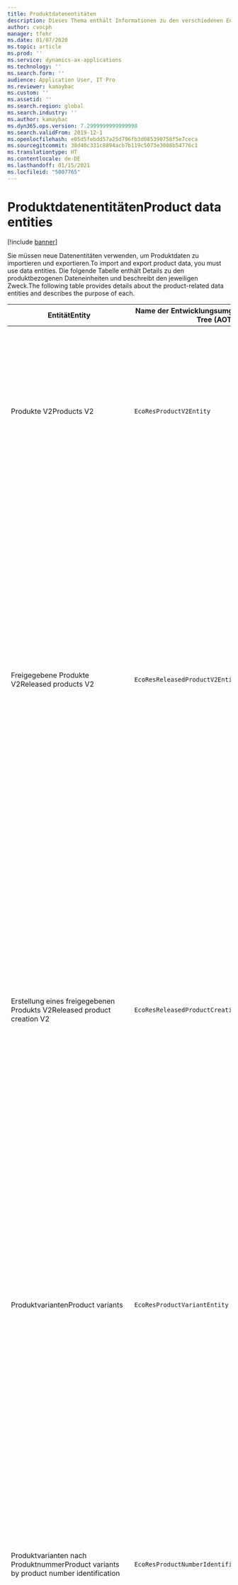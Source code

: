 ```yaml
---
title: Produktdatenentitäten
description: Dieses Thema enthält Informationen zu den verschiedenen Entitäten, die zum Importieren und Exportieren von Produktdaten verwendet werden können.
author: cvocph
manager: tfehr
ms.date: 01/07/2020
ms.topic: article
ms.prod: ''
ms.service: dynamics-ax-applications
ms.technology: ''
ms.search.form: ''
audience: Application User, IT Pro
ms.reviewer: kamaybac
ms.custom: ''
ms.assetid: ''
ms.search.region: global
ms.search.industry: ''
ms.author: kamaybac
ms.dyn365.ops.version: 7.2999999999999998
ms.search.validFrom: 2019-12-1
ms.openlocfilehash: e05d5febdd57a25d796fb3d085390758f5e7ceca
ms.sourcegitcommit: 38d40c331c8894acb7b119c5073e3088b54776c1
ms.translationtype: HT
ms.contentlocale: de-DE
ms.lasthandoff: 01/15/2021
ms.locfileid: "5007765"
---
```

# <a name="product-data-entities"></a><span data-ttu-id="a4ce9-103">Produktdatenentitäten</span><span class="sxs-lookup"><span data-stu-id="a4ce9-103">Product data entities</span></span>

[!include [banner](../includes/banner.md)]

<span data-ttu-id="a4ce9-104">Sie müssen neue Datenentitäten verwenden, um Produktdaten zu importieren und exportieren.</span><span class="sxs-lookup"><span data-stu-id="a4ce9-104">To import and export product data, you must use data entities.</span></span> <span data-ttu-id="a4ce9-105">Die folgende Tabelle enthält Details zu den produktbezogenen Dateneinheiten und beschreibt den jeweiligen Zweck.</span><span class="sxs-lookup"><span data-stu-id="a4ce9-105">The following table provides details about the product-related data entities and describes the purpose of each.</span></span>

| <span data-ttu-id="a4ce9-106">Entität</span><span class="sxs-lookup"><span data-stu-id="a4ce9-106">Entity</span></span> | <span data-ttu-id="a4ce9-107">Name der Entwicklungsumgebung (Typ)</span><span class="sxs-lookup"><span data-stu-id="a4ce9-107">Application Object Tree (AOT) name (type)</span></span> | <span data-ttu-id="a4ce9-108">Notizen</span><span class="sxs-lookup"><span data-stu-id="a4ce9-108">Notes</span></span> |
|--------|-------------------------------------------|-------|
| <span data-ttu-id="a4ce9-109">Produkte V2</span><span class="sxs-lookup"><span data-stu-id="a4ce9-109">Products V2</span></span> | `EcoResProductV2Entity` | <span data-ttu-id="a4ce9-110">Diese Entität wird zum Importieren und Exportieren gemeinsam genutzter Produkte – eindeutig identifizierbare Produkte und Produktmaster – verwendet.</span><span class="sxs-lookup"><span data-stu-id="a4ce9-110">This entity is used to import and export shared products-distinct products and product masters.</span></span> <span data-ttu-id="a4ce9-111">Sie ermöglicht Updates.</span><span class="sxs-lookup"><span data-stu-id="a4ce9-111">It allows for updates.</span></span> <span data-ttu-id="a4ce9-112">Sie unterstützt keine satzbasierten SQL-Vorgänge.</span><span class="sxs-lookup"><span data-stu-id="a4ce9-112">It doesn't support set-based SQL operations.</span></span> <span data-ttu-id="a4ce9-113">Sie ist für Open Data Protocol (OData) aktiviert.</span><span class="sxs-lookup"><span data-stu-id="a4ce9-113">It's enabled for Open Data Protocol (OData).</span></span> |
| <span data-ttu-id="a4ce9-114">Freigegebene Produkte V2</span><span class="sxs-lookup"><span data-stu-id="a4ce9-114">Released products V2</span></span> | `EcoResReleasedProductV2Entity` | <span data-ttu-id="a4ce9-115">Diese Entität wird zum Importieren und Exportieren freigegebener Produkte – eindeutig identifizierbare Produkte und Produktmaster – verwendet.</span><span class="sxs-lookup"><span data-stu-id="a4ce9-115">This entity is used to import and export released products-distinct products and product masters.</span></span> <span data-ttu-id="a4ce9-116">Sie ermöglicht Updates.</span><span class="sxs-lookup"><span data-stu-id="a4ce9-116">It allows for updates.</span></span> <span data-ttu-id="a4ce9-117">Voraussetzung ist, dass das gemeinsam genutzte Produkt bereits erstellt wurde.</span><span class="sxs-lookup"><span data-stu-id="a4ce9-117">It requires that the shared product already be created.</span></span> <span data-ttu-id="a4ce9-118">Wenn ein neues freigegebenes Produkt importiert wird, erfolgt eine Freigabe des freigegebenen Produkts.</span><span class="sxs-lookup"><span data-stu-id="a4ce9-118">When a new released product is imported, a release of the shared product occurs.</span></span> <span data-ttu-id="a4ce9-119">Es gibt auch separate Entitäten, mit denen freigegebene Produktstämme und freigegebene unterschiedliche Varianten importiert und exportiert werden können.</span><span class="sxs-lookup"><span data-stu-id="a4ce9-119">There are also separate entities that can be used to import and export released product masters and released distinct variants.</span></span> <span data-ttu-id="a4ce9-120">Diese Entität unterstützt keine satzbasierten SQL-oder Löschvorgänge.</span><span class="sxs-lookup"><span data-stu-id="a4ce9-120">This entity doesn't support set-based SQL operations or delete operations.</span></span> <span data-ttu-id="a4ce9-121">Sie ist für OData aktiviert.</span><span class="sxs-lookup"><span data-stu-id="a4ce9-121">It's enabled for OData.</span></span> |
| <span data-ttu-id="a4ce9-122">Erstellung eines freigegebenen Produkts V2</span><span class="sxs-lookup"><span data-stu-id="a4ce9-122">Released product creation V2</span></span> | `EcoResReleasedProductCreationV2Entity` | <span data-ttu-id="a4ce9-123">Diese Entität wird verwendet, um gemeinsam genutzte Produkte und freigegebene Produkte in einem Schritt zu importieren.</span><span class="sxs-lookup"><span data-stu-id="a4ce9-123">This entity is used to import shared products and released products in one step.</span></span> <span data-ttu-id="a4ce9-124">Obwohl sie Exporte unterstützt, wird diese Verwendung nicht empfohlen, da der Zweck der Entität die Produkterstellung ist.</span><span class="sxs-lookup"><span data-stu-id="a4ce9-124">Although it supports exports, that use isn't recommended, because the purpose of the entity is product creation.</span></span> <span data-ttu-id="a4ce9-125">Updates werden nicht unterstützt.</span><span class="sxs-lookup"><span data-stu-id="a4ce9-125">It doesn't support updates.</span></span> <span data-ttu-id="a4ce9-126">Sie unterstützt eine begrenzte Anzahl von Feldern (Felder, die im Dialogfeld zur Produkterstellung verfügbar sind).</span><span class="sxs-lookup"><span data-stu-id="a4ce9-126">It supports a limited set of fields (fields that are available in the product creation dialog box).</span></span> <span data-ttu-id="a4ce9-127">Sie unterstützt keine satzbasierten SQL-Vorgänge.</span><span class="sxs-lookup"><span data-stu-id="a4ce9-127">It doesn't support set-based SQL operations.</span></span> <span data-ttu-id="a4ce9-128">Sie wird nicht durch OData verfügbar gemacht.</span><span class="sxs-lookup"><span data-stu-id="a4ce9-128">It isn't exposed through OData.</span></span> |
| <span data-ttu-id="a4ce9-129">Produktvarianten</span><span class="sxs-lookup"><span data-stu-id="a4ce9-129">Product variants</span></span> | `EcoResProductVariantEntity` | <span data-ttu-id="a4ce9-130">Diese Entität wird zum Importieren und Exportieren freigegebener Produktvarianten verwendet.</span><span class="sxs-lookup"><span data-stu-id="a4ce9-130">This entity is used to import and export shared product variants.</span></span> <span data-ttu-id="a4ce9-131">Sie ermöglicht Updates.</span><span class="sxs-lookup"><span data-stu-id="a4ce9-131">It allows for updates.</span></span> <span data-ttu-id="a4ce9-132">Hierfür müssen bereits Dimensionswerte erstellt werden.</span><span class="sxs-lookup"><span data-stu-id="a4ce9-132">It requires that dimension values already be created.</span></span> <span data-ttu-id="a4ce9-133">Der Integrationsschlüssel ist der Produktmaster plus Produktdimensionen.</span><span class="sxs-lookup"><span data-stu-id="a4ce9-133">The integration key is the product master plus product dimensions.</span></span> <span data-ttu-id="a4ce9-134">Diese Entität unterstützt keine satzbasierten SQL-Vorgänge.</span><span class="sxs-lookup"><span data-stu-id="a4ce9-134">This entity doesn't support set-based SQL operations.</span></span> <span data-ttu-id="a4ce9-135">Sie ist für OData aktiviert.</span><span class="sxs-lookup"><span data-stu-id="a4ce9-135">It's enabled for OData.</span></span> <span data-ttu-id="a4ce9-136">Sie unterstützt Löschvorgänge.</span><span class="sxs-lookup"><span data-stu-id="a4ce9-136">It supports delete operations.</span></span> <span data-ttu-id="a4ce9-137">Sie kann nicht durch Hinzufügen neuer Produktdimensionen erweitert werden.</span><span class="sxs-lookup"><span data-stu-id="a4ce9-137">It can't be extended through the addition of new product dimensions.</span></span> |
| <span data-ttu-id="a4ce9-138">Produktvarianten nach Produktnummer</span><span class="sxs-lookup"><span data-stu-id="a4ce9-138">Product variants by product number identification</span></span> | `EcoResProductNumberIdentifiedProductVariantEntity` | <span data-ttu-id="a4ce9-139">Diese Entität wird zum Importieren und Exportieren freigegebener Produktvarianten verwendet.</span><span class="sxs-lookup"><span data-stu-id="a4ce9-139">This entity is used to import and export shared product variants.</span></span> <span data-ttu-id="a4ce9-140">Sie ermöglicht Updates.</span><span class="sxs-lookup"><span data-stu-id="a4ce9-140">It allows for updates.</span></span> <span data-ttu-id="a4ce9-141">Hierfür müssen bereits Dimensionswerte erstellt werden.</span><span class="sxs-lookup"><span data-stu-id="a4ce9-141">It requires that dimension values already be created.</span></span> <span data-ttu-id="a4ce9-142">Der Integrationsschlüssel ist die Produktnummer (während der Integrationsschlüssel für die Entität **Produktvarianten** der Produktmaster plus Produktdimensionen ist).</span><span class="sxs-lookup"><span data-stu-id="a4ce9-142">The integration key is the product number (whereas the integration key for the **Product variants** entity is the product master plus product dimensions).</span></span> |
| <span data-ttu-id="a4ce9-143">Freigegebene Produktvarianten</span><span class="sxs-lookup"><span data-stu-id="a4ce9-143">Released product variants</span></span> | `EcoResReleasedProductVariantEntity` | <span data-ttu-id="a4ce9-144">Diese Entität wird zum Importieren und Exportieren freigegebener Produktvarianten verwendet.</span><span class="sxs-lookup"><span data-stu-id="a4ce9-144">This entity is used to import and export released product variants.</span></span> <span data-ttu-id="a4ce9-145">Sie ermöglicht Updates.</span><span class="sxs-lookup"><span data-stu-id="a4ce9-145">It allows for updates.</span></span> <span data-ttu-id="a4ce9-146">Voraussetzung ist, dass die gemeinsam genutzten Produktvarianten bereits erstellt wurde.</span><span class="sxs-lookup"><span data-stu-id="a4ce9-146">It requires that shared product variants already be created.</span></span> <span data-ttu-id="a4ce9-147">Wenn eine neue freigegebene Produktvariante importiert wird, erfolgt eine Freigabe der Produktvariante.</span><span class="sxs-lookup"><span data-stu-id="a4ce9-147">When a new released product variant is imported, a release of the shared product variant occurs.</span></span> <span data-ttu-id="a4ce9-148">Diese Entität unterstützt keine satzbasierten SQL-Vorgänge.</span><span class="sxs-lookup"><span data-stu-id="a4ce9-148">This entity doesn't support set-based SQL operations.</span></span> <span data-ttu-id="a4ce9-149">Sie ist für OData aktiviert.</span><span class="sxs-lookup"><span data-stu-id="a4ce9-149">It's enabled for OData.</span></span> <span data-ttu-id="a4ce9-150">Obwohl sie Löschvorgänge unterstützt, führt diese Verwendung aufgrund eines Fehlers auf der aktuellen Plattform zur Beschädigung von Daten.</span><span class="sxs-lookup"><span data-stu-id="a4ce9-150">Although it supports delete operations, that use currently causes data corruption because of a bug in the current platform.</span></span> <span data-ttu-id="a4ce9-151">Diese Entität kann nicht durch Hinzufügen neuer Produktdimensionen erweitert werden.</span><span class="sxs-lookup"><span data-stu-id="a4ce9-151">This entity can't be extended through the addition of new product dimensions.</span></span> |
| <span data-ttu-id="a4ce9-152">Freigegebene Produktvarianten nach Produktnummer</span><span class="sxs-lookup"><span data-stu-id="a4ce9-152">Released product variants by product number identification</span></span> | `EcoResProductNumberIdentifiedReleasedProductVariantEntity` | <span data-ttu-id="a4ce9-153">Diese Entität ähnelt der Entität **Freigegebene Produktvarianten**, aber der Integrationsschlüssel ist die Produktnummer und nicht der Produktmaster plus Produktdimensionen.</span><span class="sxs-lookup"><span data-stu-id="a4ce9-153">This entity resembles the **Released product variants** entity, but the integration key is the product number instead of the product master plus product dimensions.</span></span> <span data-ttu-id="a4ce9-154">Sie kann nicht durch Hinzufügen neuer Produktdimensionen erweitert werden.</span><span class="sxs-lookup"><span data-stu-id="a4ce9-154">It can be extended through the addition of new product dimensions.</span></span> |
| <span data-ttu-id="a4ce9-155">Freigegebene Produkte für Verkauf</span><span class="sxs-lookup"><span data-stu-id="a4ce9-155">Sellable released products</span></span> | `EcoResSellableReleasedProductEntity` | <span data-ttu-id="a4ce9-156">Diese Einheit wird verwendet, um nur verkäufliche Produkte zu exportieren.</span><span class="sxs-lookup"><span data-stu-id="a4ce9-156">This entity is used to export only sellable products.</span></span> <span data-ttu-id="a4ce9-157">Verkäufliche Produkte sind Produkte, die die Informationen enthalten, die diese benötigen, damit sie in Aufträgen verwendet werden können.</span><span class="sxs-lookup"><span data-stu-id="a4ce9-157">Sellable products are products that have the information that they require in order to be used in a sales order.</span></span> <span data-ttu-id="a4ce9-158">Die gleichen Regeln gelten, wenn ein Produkt mit der Funktion **Überprüfen** auf der Seite **Freigegebene Produkte** überprüft wird.</span><span class="sxs-lookup"><span data-stu-id="a4ce9-158">The same rules apply when a product is validated by using the **Validate** function on the **Released products** page.</span></span> |
| <span data-ttu-id="a4ce9-159">Freigegebene eindeutig identifizierbare Produkte V2</span><span class="sxs-lookup"><span data-stu-id="a4ce9-159">Released Distinct products V2</span></span> | `EcoResDistinctProductV2Entity` | <span data-ttu-id="a4ce9-160">Diese Entität wird verwendet, um eindeutig identifizierbare Produkte zu exportieren.</span><span class="sxs-lookup"><span data-stu-id="a4ce9-160">This entity is used to export distinct products.</span></span> <span data-ttu-id="a4ce9-161">Diese eindeutig identifizierbaren Produkte können Produkte, Produktuntertypprodukte und alle Produktvarianten sein.</span><span class="sxs-lookup"><span data-stu-id="a4ce9-161">Those distinct products can be products, subtype products, and product variants.</span></span> |
| <span data-ttu-id="a4ce9-162">Freigegebene Produktmaster V2</span><span class="sxs-lookup"><span data-stu-id="a4ce9-162">Released products masters V2</span></span> | `EcoResProductMasterV2Entity` | <span data-ttu-id="a4ce9-163">Diese Entität wird zum Importieren und Exportieren von Produktmaster verwendet.</span><span class="sxs-lookup"><span data-stu-id="a4ce9-163">This entity is used to import and export product masters.</span></span> <span data-ttu-id="a4ce9-164">Sie ist nicht für die Datenverwaltung aktiviert.</span><span class="sxs-lookup"><span data-stu-id="a4ce9-164">It isn't enabled for data management.</span></span> |
| <span data-ttu-id="a4ce9-165">Element - Barcode</span><span class="sxs-lookup"><span data-stu-id="a4ce9-165">Item - barcode</span></span> | `EcoResProductBarcodeEntityV3` | <span data-ttu-id="a4ce9-166">Diese Entität wird verwendet, um Produkte und Barcodes zu exportieren.</span><span class="sxs-lookup"><span data-stu-id="a4ce9-166">This entity is used to export products and bar codes.</span></span> <span data-ttu-id="a4ce9-167">Diese Entität erlaubt keine Änderungsverfolgung, keine Aktualisierungen und keine Löschungen.</span><span class="sxs-lookup"><span data-stu-id="a4ce9-167">This entity doesn't allow change tracking, updates, or deletes.</span></span> <span data-ttu-id="a4ce9-168">Um Änderungsverfolgung, Aktualisierungen oder Löschungen für Barcodes zu verwenden, verwenden Sie die Entität **Element - Barcode-Zuordnung**.</span><span class="sxs-lookup"><span data-stu-id="a4ce9-168">To use change tracking, updates, or deletes on barcodes, use the **Item - barcode association** entity.</span></span> |
| <span data-ttu-id="a4ce9-169">Artikel-Strichcode-Zuordnung</span><span class="sxs-lookup"><span data-stu-id="a4ce9-169">Item - barcode association</span></span> | `EcoResProductBarcodeAssociationEntity` | <span data-ttu-id="a4ce9-170">Diese Entität wird verwendet, um Produkte und Barcodes zu exportieren.</span><span class="sxs-lookup"><span data-stu-id="a4ce9-170">This entity is used to export products and bar codes.</span></span> <span data-ttu-id="a4ce9-171">Sie erlaubt Änderungsverfolgung, Aktualisierungen und Löschungen.</span><span class="sxs-lookup"><span data-stu-id="a4ce9-171">It allows change tracking, updates, and deletes.</span></span> <span data-ttu-id="a4ce9-172">Um die Entität zu verwenden, muss die Funktion *Element - Barcode-Verbesserungen* in [Funktionsverwaltung](../../fin-ops-core/fin-ops/get-started/feature-management/feature-management-overview.md) aktiviert sein.</span><span class="sxs-lookup"><span data-stu-id="a4ce9-172">To use the entity, the feature *Item - barcode improvements* must be enabled in [feature management](../../fin-ops-core/fin-ops/get-started/feature-management/feature-management-overview.md).</span></span> <span data-ttu-id="a4ce9-173">Sein Entitätsschlüssel ist `AssociationID`, der die Assoziation zwischen dem Barcode und dem Produkt erstellt.</span><span class="sxs-lookup"><span data-stu-id="a4ce9-173">Its entity key is `AssociationID`, which creates the association between the barcode and the product.</span></span> <span data-ttu-id="a4ce9-174">Um die Unterstützung für diesen Schlüssel hinzuzufügen, wird die Tabelle `InventitemBarcodeAssociation` für vorhandene Element-Barcode-Daten aufgefüllt, wenn Sie die Funktion einschalten.</span><span class="sxs-lookup"><span data-stu-id="a4ce9-174">To add support for this key, the table `InventitemBarcodeAssociation` will be populated for existing item barcode data when you turn on the feature.</span></span> <span data-ttu-id="a4ce9-175">Die Tabelle wird mit Hilfe eines Batch-Jobs aufgefüllt und wenn Ihre Barcode-Tabelle eine große Anzahl von Datensätzen hat, kann die Ausführung des Batch-Jobs erhebliche Zeit in Anspruch nehmen.</span><span class="sxs-lookup"><span data-stu-id="a4ce9-175">The table is populated using a batch job and if your barcode table has a large number of records, it could take significant time to run the batch job.</span></span> <span data-ttu-id="a4ce9-176">Daher empfehlen wir Ihnen, die Aktivierung der Funktion (und damit die Ausführung des Batch-Jobs) zu einem Zeitpunkt zu planen, der in Ihren Geschäftsplan passt.</span><span class="sxs-lookup"><span data-stu-id="a4ce9-176">Therefore, we recommend that you plan to enable the feature (and therefore run the batch job) at a time that fits your business schedule.</span></span> |
| <span data-ttu-id="a4ce9-177">Produktlebenszyklusstatus</span><span class="sxs-lookup"><span data-stu-id="a4ce9-177">Product lifecycle states</span></span> | `EcoResProductLifecycleSateEntity` | <span data-ttu-id="a4ce9-178">Diese Entität wird zum Importieren und Exportieren der verschiedenen Produktlebenszykluszustände verwendet, die einem Produkt zugewiesen werden können.</span><span class="sxs-lookup"><span data-stu-id="a4ce9-178">This entity is used to import and export the different product lifecycle states that can be assigned to a product.</span></span> |

> [!NOTE]
> <span data-ttu-id="a4ce9-179">Sie können die Datenentität **Freigegebene Produkte V2** verwenden, um Produkte nur dann in das System zu importieren, wenn das freigegebene Produkt bereits erstellt wurde.</span><span class="sxs-lookup"><span data-stu-id="a4ce9-179">You can use the **Released Products V2** data entity to import products into the system only if the shared product has already been created.</span></span> <span data-ttu-id="a4ce9-180">Andernfalls müssen Sie zum Importieren von Produkten in das System die Datenentität **Produkterstellung** verwenden.</span><span class="sxs-lookup"><span data-stu-id="a4ce9-180">Otherwise, to import products into the system, you must use the **Product creation** data entity.</span></span>

